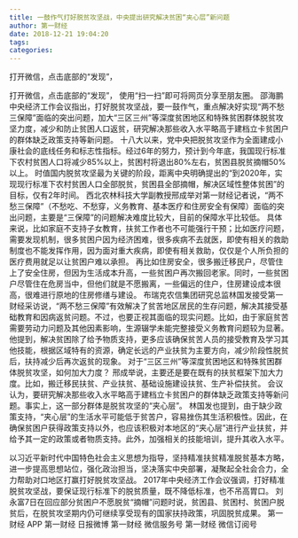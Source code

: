 ```yaml
---
title: 一鼓作气打好脱贫攻坚战，中央提出研究解决贫困“夹心层”新问题
author: 第一财经
date: 2018-12-21 19:04:20
tags: 
categories: 
---
```

打开微信，点击底部的“发现”，
<!-- more -->
打开微信，点击底部的“发现”，
使用“扫一扫”即可将网页分享至朋友圈。
邵海鹏
中央经济工作会议指出，打好脱贫攻坚战，要一鼓作气，重点解决好实现“两不愁三保障”面临的突出问题，加大“三区三州”等深度贫困地区和特殊贫困群体脱贫攻坚力度，减少和防止贫困人口返贫，研究解决那些收入水平略高于建档立卡贫困户的群体缺乏政策支持等新问题。
十八大以来，党中央把脱贫攻坚作为全面建成小康社会的底线任务和标志性指标。经过6年的努力，预计到今年底，我国现行标准下农村贫困人口将减少85%以上，贫困村将退出80%左右，贫困县脱贫摘帽50%以上。
时值国内脱贫攻坚最为关键的阶段，距离中央明确提出的“到2020年，实现现行标准下农村贫困人口全部脱贫，贫困县全部摘帽，解决区域性整体贫困”的目标，仅有2年时间。
西北农林科技大学副教授邢成举对第一财经记者说，“两不愁三保障”（不愁吃、不愁穿，义务教育、基本医疗和住房安全有保障）面临的突出问题，主要是“三保障”的问题解决难度比较大，目前的保障水平比较低。
具体来说，比如家庭不支持子女教育，扶贫工作者也不可能强行干预；比如医疗问题，需要发现机制，很多贫困户因为经济困难，很多疾病不去就医，即使有相关的救助制度也不能发挥作用，因为面对重大疾病，即使有相关救助，仅仅是个人所负担的医疗费用就足以让贫困户难以承担。
再比如住房安全，很多搬迁移民户，尽管住上了安全住房，但因为生活成本升高，一些贫困户再次搬回老家。同时，一些贫困户尽管住在危房当中，但他们就是不愿搬离，一些偏远的住户，住房建设成本很高，很难进行原地的住房修缮与建设。
布瑞克农信集团研究总监林国发接受第一财经采访说，“两不愁三保障”有效解决了贫苦地区居民的生存问题，解决其接受基础教育和因病返贫问题。不过，也要正视其面临的现实问题。比如，由于家庭贫苦需要劳动力问题及其他因素影响，生源辍学未能完整接受义务教育问题较为显著。
他提到，解决贫困除了给予物质支持，更多应该确保贫苦人员的接受教育及学习其他技能，根据区域特有的资源，确定长远的产业扶贫为主要方向，减少阶段性脱贫后，扶持减少后再次返贫的现象。
对于“三区三州”等深度贫困地区和特殊贫困群体脱贫攻坚，如何加大力度？
邢成举说，主要还是要在既有的扶贫框架下加大力度。比如，搬迁移民扶贫、产业扶贫、基础设施建设扶贫、生产补偿扶贫。
会议认为，要研究解决那些收入水平略高于建档立卡贫困户的群体缺乏政策支持等新问题。事实上，这一部分群体是脱贫攻坚的“夹心层”。
林国发也提到，由于缺少政策支持，“夹心层”的生活水平可能低于贫苦户，容易挫伤其生活积极性。因此，在确保贫困户获得政策支持以外，也应该积极对本地区的“夹心层”进行产业扶贫，并给予其一定的政策或者物质支持。此外，加强相关的技能培训，提升其收入水平。
 
 
以习近平新时代中国特色社会主义思想为指导，坚持精准扶贫精准脱贫基本方略，进一步提高思想站位，强化政治担当，坚决落实中央部署，凝聚起全社会合力，全力帮助对口地区打赢打好脱贫攻坚战。
2017年中央经济工作会议强调，打好精准脱贫攻坚战，要保证现行标准下的脱贫质量，既不降低标准，也不吊高胃口。
刘永富7日在回应部分贫困户不愿脱贫“摘帽”问题时说，贫困县、贫困村、贫困户脱贫后，在脱贫攻坚期内仍可继续享受现有的国家扶持政策，巩固脱贫成果。
第一财经
APP
第一财经
日报微博
第一财经
微信服务号
第一财经
微信订阅号
